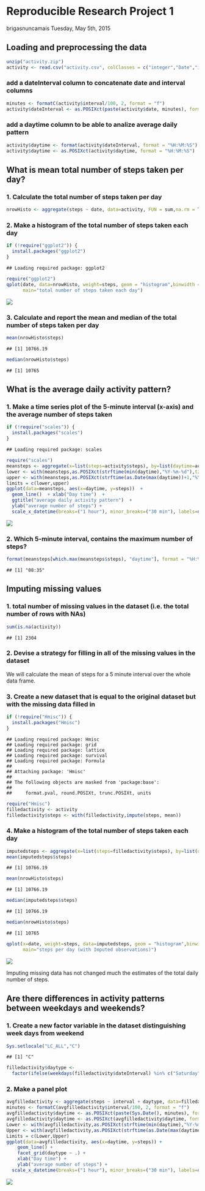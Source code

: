 # Reproducible Research Project 1
brigasnuncamais Tuesday, May 5th, 2015  


## Loading and preprocessing the data

```r
unzip("activity.zip")
activity <- read.csv("activity.csv", colClasses = c("integer","Date","integer"), stringsAsFactors = FALSE)
```

### add a dateInterval column to concatenate date and interval columns 

```r
minutes <- formatC(activity$interval/100, 2, format = "f")
activity$dateInterval <- as.POSIXct(paste(activity$date, minutes), format = "%Y-%m-%d %H.%M", tz = "CET")
```

### add a daytime column to be able to analize average daily pattern  

```r
activity$daytime <- format(activity$dateInterval, format = "%H:%M:%S")
activity$daytime <- as.POSIXct(activity$daytime, format = "%H:%M:%S")
```

## What is mean total number of steps taken per day?

### 1. Calculate the total number of steps taken per day 

```r
nrowHisto <- aggregate(steps ~ date, data=activity, FUN = sum,na.rm = T)
```

### 2. Make a histogram of the total number of steps taken each day

```r
if (!require("ggplot2")) {
  install.packages("ggplot2")
}
```

```
## Loading required package: ggplot2
```

```r
require("ggplot2")
qplot(date, data=nrowHisto, weight=steps, geom = "histogram",binwidth = .1,
      main="total number of steps taken each day")
```

![](PA1_template_files/figure-html/unnamed-chunk-5-1.png) 

### 3. Calculate and report the mean and median of the total number of steps taken per day

```r
mean(nrowHisto$steps)
```

```
## [1] 10766.19
```

```r
median(nrowHisto$steps)
```

```
## [1] 10765
```
## What is the average daily activity pattern?

### 1. Make a time series plot of the 5-minute interval (x-axis) and the average number of steps taken 

```r
if (!require("scales")) {
  install.packages("scales")
}
```

```
## Loading required package: scales
```

```r
require("scales")
meansteps <- aggregate(x=list(steps=activity$steps), by=list(daytime=activity$daytime), FUN = mean,na.rm=TRUE)
lower <- with(meansteps,as.POSIXct(strftime(min(daytime),"%Y-%m-%d"),tz="CET"))
upper <- with(meansteps,as.POSIXct(strftime(as.Date(max(daytime))+1,"%Y-%m-%d"))-300)
limits = c(lower,upper)
ggplot(data=meansteps, aes(x=daytime, y=steps))  +
  geom_line()  + xlab("Day time")  +
  ggtitle("average daily activity pattern")  +
  ylab("average number of steps") +
  scale_x_datetime(breaks=("1 hour"), minor_breaks=("30 min"), labels=date_format("%H:%M"),limits=limits)
```

![](PA1_template_files/figure-html/unnamed-chunk-7-1.png) 

### 2. Which 5-minute interval, contains the maximum number of steps? 

```r
format(meansteps[which.max(meansteps$steps), "daytime"], format = "%H:%M")
```

```
## [1] "08:35"
```

## Imputing missing values

### 1. total number of missing values in the dataset (i.e. the total number of rows with NAs) 

```r
sum(is.na(activity))
```

```
## [1] 2304
```

### 2. Devise a strategy for filling in all of the missing values in the dataset 
We will calculate the mean of steps for a 5 minute interval over the whole data frame.

### 3. Create a new dataset that is equal to the original dataset but with the missing data filled in 

```r
if (!require("Hmisc")) {
  install.packages("Hmisc")
}
```

```
## Loading required package: Hmisc
## Loading required package: grid
## Loading required package: lattice
## Loading required package: survival
## Loading required package: Formula
## 
## Attaching package: 'Hmisc'
## 
## The following objects are masked from 'package:base':
## 
##     format.pval, round.POSIXt, trunc.POSIXt, units
```

```r
require("Hmisc")
filledactivity <- activity
filledactivity$steps <- with(filledactivity,impute(steps, mean))
```

### 4. Make a histogram of the total number of steps taken each day 

```r
imputedsteps <- aggregate(x=list(steps=filledactivity$steps), by=list(date=filledactivity$date), FUN = sum)
mean(imputedsteps$steps)
```

```
## [1] 10766.19
```

```r
mean(nrowHisto$steps)
```

```
## [1] 10766.19
```

```r
median(imputedsteps$steps)
```

```
## [1] 10766.19
```

```r
median(nrowHisto$steps)
```

```
## [1] 10765
```

```r
qplot(x=date, weight=steps, data=imputedsteps, geom = "histogram",binwidth = .1,
      main="steps per day (with Imputed observations)")
```

![](PA1_template_files/figure-html/unnamed-chunk-11-1.png) 

Imputing missing data has not changed much the estimates of the total daily number of steps.

## Are there differences in activity patterns between weekdays and weekends?

### 1. Create a new factor variable in the dataset distinguishing week days from weekend

```r
Sys.setlocale("LC_ALL","C")
```

```
## [1] "C"
```

```r
filledactivity$daytype <- 
  factor(ifelse(weekdays(filledactivity$dateInterval) %in% c("Saturday","Sunday"),"weekend", "weekday"))
```

### 2. Make a panel plot 

```r
avgfilledactivity <- aggregate(steps ~ interval + daytype, data=filledactivity, mean)
minutes <- formatC(avgfilledactivity$interval/100, 2, format = "f")
avgfilledactivity$daytime <- as.POSIXct(paste(Sys.Date(), minutes), format = "%Y-%m-%d %H.%M", tz = "CET")
avgfilledactivity$daytime <- as.POSIXct(avgfilledactivity$daytime, format = "%H:%M:%S")
Lower <- with(avgfilledactivity,as.POSIXct(strftime(min(daytime),"%Y-%m-%d"),tz="CET"))
Upper <- with(avgfilledactivity,as.POSIXct(strftime(as.Date(max(daytime))+1,"%Y-%m-%d"))-300)
Limits = c(Lower,Upper)
ggplot(data=avgfilledactivity, aes(x=daytime, y=steps)) + 
    geom_line() + 
    facet_grid(daytype ~ .) +
    xlab("Day time") + 
    ylab("average number of steps") +
  scale_x_datetime(breaks=("1 hour"), minor_breaks=("30 min"), labels=date_format("%H:%M"),limits=Limits)
```

![](PA1_template_files/figure-html/unnamed-chunk-13-1.png) 
